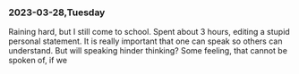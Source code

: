 ### 2023-03-28,Tuesday

Raining hard, but I still come to school. Spent about 3 hours, editing a stupid personal statement. 
It is really important that one can speak so others can understand. But will speaking hinder thinking? 
Some feeling, that cannot be spoken of, if we 
